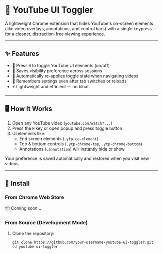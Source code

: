 # 🎥 YouTube UI Toggler

A lightweight Chrome extension that hides YouTube's on-screen elements (like video overlays, annotations, and control bars) with a single keypress — for a cleaner, distraction-free viewing experience.

---

## ✨ Features

- 🔘 Press `H` to toggle YouTube UI elements (on/off)
- 💾 Saves visibility preference across sessions
- 🔄 Automatically re-applies toggle state when navigating videos
- 🧠 Remembers settings even after tab switches or reloads
- ⚡ Lightweight and efficient — no bloat

---

## 🖥 How It Works

1. Open any YouTube video (`youtube.com/watch?...`)
2. Press the `H` key or open popup and press toggle button
3. UI elements like:
   - End screen elements (`.ytp-ce-element`)
   - Top & bottom controls (`.ytp-chrome-top`, `.ytp-chrome-bottom`)
   - Annotations (`.annotation`)
     will instantly hide or show

Your preference is saved automatically and restored when you visit new videos.

---

## 🚀 Install

### From Chrome Web Store

📦 Coming soon...

### From Source (Development Mode)

1. Clone the repository:

   ```bash
   git clone https://github.com/your-username/youtube-ui-toggler.git
   cd youtube-ui-toggler
   ```
